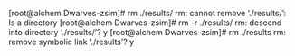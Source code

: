 [root@alchem Dwarves-zsim]# rm ./results/
rm: cannot remove ‘./results/’: Is a directory
[root@alchem Dwarves-zsim]# rm -r ./results/
rm: descend into directory ‘./results/’? y
[root@alchem Dwarves-zsim]# rm ./results
rm: remove symbolic link ‘./results’? y
 

